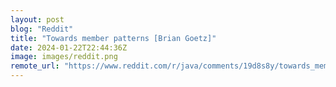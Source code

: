 ```yaml
---
layout: post
blog: "Reddit"
title: "Towards member patterns [Brian Goetz]"
date: 2024-01-22T22:44:36Z
image: images/reddit.png
remote_url: "https://www.reddit.com/r/java/comments/19d8s8y/towards_member_patterns_brian_goetz/"
---
```

